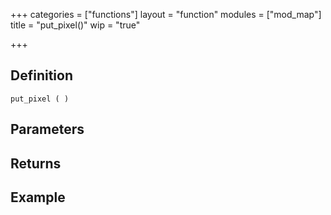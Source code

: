 +++
categories = ["functions"]
layout = "function"
modules = ["mod_map"]
title = "put_pixel()"
wip = "true"

+++

## Definition

    put_pixel ( )

## Parameters

## Returns

## Example

```
```
